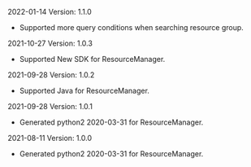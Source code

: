 2022-01-14 Version: 1.1.0
- Supported more query conditions when searching resource group.

2021-10-27 Version: 1.0.3
- Supported New SDK for ResourceManager.

2021-09-28 Version: 1.0.2
- Supported Java for ResourceManager.

2021-09-28 Version: 1.0.1
- Generated python2 2020-03-31 for ResourceManager.

2021-08-11 Version: 1.0.0
- Generated python2 2020-03-31 for ResourceManager.

